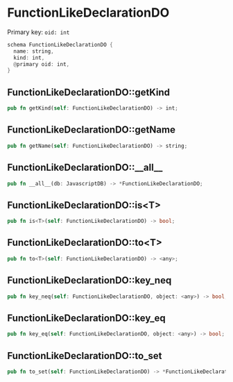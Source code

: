 # FunctionLikeDeclarationDO

Primary key: `oid: int`

```rust
schema FunctionLikeDeclarationDO {
  name: string,
  kind: int,
  @primary oid: int,
}
```
## FunctionLikeDeclarationDO::getKind

```rust
pub fn getKind(self: FunctionLikeDeclarationDO) -> int;
```
## FunctionLikeDeclarationDO::getName

```rust
pub fn getName(self: FunctionLikeDeclarationDO) -> string;
```
## FunctionLikeDeclarationDO::\_\_all\_\_

```rust
pub fn __all__(db: JavascriptDB) -> *FunctionLikeDeclarationDO;
```
## FunctionLikeDeclarationDO::is\<T\>

```rust
pub fn is<T>(self: FunctionLikeDeclarationDO) -> bool;
```
## FunctionLikeDeclarationDO::to\<T\>

```rust
pub fn to<T>(self: FunctionLikeDeclarationDO) -> <any>;
```
## FunctionLikeDeclarationDO::key\_neq

```rust
pub fn key_neq(self: FunctionLikeDeclarationDO, object: <any>) -> bool;
```
## FunctionLikeDeclarationDO::key\_eq

```rust
pub fn key_eq(self: FunctionLikeDeclarationDO, object: <any>) -> bool;
```
## FunctionLikeDeclarationDO::to\_set

```rust
pub fn to_set(self: FunctionLikeDeclarationDO) -> *FunctionLikeDeclarationDO;
```
